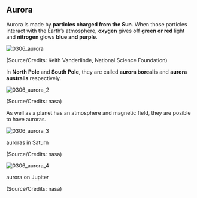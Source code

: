 ## Aurora

Aurora is made by **particles charged from the Sun**. When those particles interact with the Earth’s atmosphere, **oxygen** gives off **green or red** light and **nitrogen** glows **blue and purple**.

![0306_aurora](./static/0306_aurora.jpg)

(Source/Credits:  Keith Vanderlinde, National Science Foundation)

In **North Pole** and **South Pole**, they are called **aurora borealis** and **aurora australis** respectively.

![0306_aurora_2](./static/0306_aurora_2.png)

(Source/Credits: nasa) 

As well as a planet has an atmosphere and magnetic field, they are posible to have auroras.

![0306_aurora_3](./static/0306_aurora_3.jpg)

auroras in Saturn

(Source/Credits: nasa) 

![0306_aurora_4](./static/0306_aurora_4.jpg)

aurora on Jupiter

(Source/Credits: nasa) 


